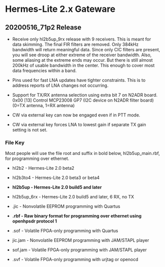 Hermes-Lite 2.x Gateware
========================

## 20200516_71p2 Release

 * Receive only hl2b5up_9rx release with 9 receivers. This is meant for data skimming. The final FIR filters are removed. Only 384kHz bandwidth will return meaningful data. Since only CIC filters are present, you will see droop at either extreme of the receiver bandwidth. Also, some aliasing at the extreme ends may occur. But there is still almost 200kHz of usable bandwidth in the center. This enough to cover most data frequencies within a band.

 * Pins used for fast LNA updates have tighter constraints. This is to address reports of LNA changes not occurring.
 * Support for TX/RX antenna selection using extra bit 7 on N2ADR board. 0x00	[13]	Control MCP23008 GP7 (I2C device on N2ADR filter board) (0=TX antenna, 1=RX antenna)
 * CW via external key can now be engaged even if in PTT mode.
 * CW via external key forces LNA to lowest gain if separate TX gain setting is not set.


### File Key

Most people will use the file root and suffix in bold below, hl2b5up_main.rbf, for programming over ethernet.

* hl2b2 - Hermes-Lite 2.0 beta2
* hl2b3to4 - Hermes-Lite 2.0 beta3 or beta4
* **hl2b5up - Hermes-Lite 2.0 build5 and later**
* hl2b5up_6rx - Hermes-Lite 2.0 build5 and later, 6 RX, no TX

* .jic - Nonvolatile EEPROM programming with Quartus
* **.rbf - Raw binary format for programming over ethernet using openhpsdr protocol 1**
* .sof - Volatile FPGA-only programming with Quartus
* jic.jam - Nonvolatile EEPROM programming with JAM/STAPL player
* sof.jam - Volatile FPGA-only programming with JAM/STAPL player
* .svf - Volatile FPGA-only programming with urjtag or openocd 





